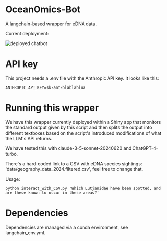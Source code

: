 # OceanOmics-Bot
A langchain-based wrapper for eDNA data.


Current deployment:

![deployed chatbot](https://github.com/user-attachments/assets/6548806e-b6d3-4339-89c0-f07b48af319d)


# API key

This project needs a .env file with the Anthropic API key. It looks like this:

    ANTHROPIC_API_KEY=sk-ant-blablablua

# Running this wrapper

We have this wrapper currently deployed within a Shiny app that monitors the standard output given by this script and then splits the output into different textboxes based on the script's introduced modifications of what the LLM's API returns.

We have tested this with claude-3-5-sonnet-20240620 and ChatGPT-4-turbo. 

There's a hard-coded link to a CSV with eDNA species sightings: 'data/geography_data_2024.filtered.csv', feel free to change that.

Usage:

    python interact_with_CSV.py 'Which Lutjanidae have been spotted, and are these known to occur in these areas?'

# Dependencies

Dependencies are managed via a conda environment, see langchain_env.yml.
